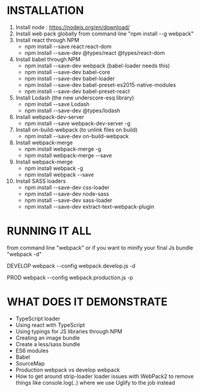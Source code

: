 # INSTALLATION

1. Install node : https://nodejs.org/en/download/
2. Install web pack globally from command line "npm install --g webpack"
3. Install react through NPM
	- npm install --save react react-dom 
	- npm install --save-dev @types/react @types/react-dom
4. Install babel through NPM
	- npm install --save-dev webpack (babel-loader needs this)
	- npm install --save-dev babel-core
	- npm install --save-dev babel-loader
	- npm install --save-dev babel-preset-es2015-native-modules
	- npm install --save-dev babel-preset-react
5. Install Lodash (the new underscore-esq library)
	- npm install --save Lodash
	- npm install --save-dev @types/lodash
6. Install webpack-dev-server 
	- npm install --save webpack-dev-server  -g
7. Install on-build-webpack (to unlink files on build)
	- npm install --save-dev on-build-webpack
8. Install webpack-merge 
    - npm install webpack-merge -g
	- npm install webpack-merge --save
9. Install webpack-merge 
    - npm install webpack -g
	- npm install webpack --save		
10. Install SASS loaders
    - npm install --save-dev css-loader
    - npm install --save-dev node-sass	
    - npm install --save-dev sass-loader	
	- npm install --save-dev extract-text-webpack-plugin

# RUNNING IT ALL

from command line "webpack" or if you want to minify your final Js bundle "webpack -d"

DEVELOP
webpack --config webpack.develop.js -d

PROD
webpack --config webpack.production.js -p







# WHAT DOES IT DEMONSTRATE

- TypeScript loader
- Using react with TypeScript
- Using typings for JS libraries through NPM
- Creating an image bundle
- Create a less/sass bundle
- ES6 modules
- Babel
- SourceMap
- Production webpack vs develop webpack
- How to get around strip-loader loader issues with WebPack2 to remove things like console.log(..)
  where we use Uglify to the job instead

